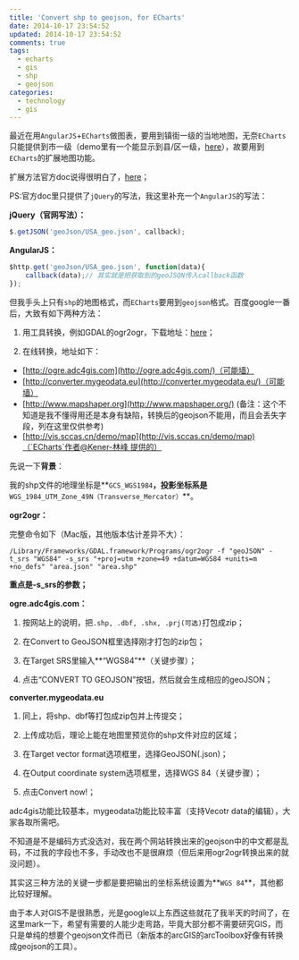 ```yaml
---
title: 'Convert shp to geojson, for ECharts'
date: 2014-10-17 23:54:52
updated: 2014-10-17 23:54:52
comments: true
tags:
  - echarts
  - gis
  - shp
  - geojson
categories:
  - technology
  - gis
---
```


最近在用`AngularJS`+`ECharts`做图表，要用到镇街一级的当地地图，无奈`ECharts`只能提供到市一级（demo里有一个能显示到县/区一级，[here](http://echarts.baidu.com/echarts2/doc/example/map20.html)），故要用到`ECharts`的扩展地图功能。

<!-- more -->

扩展方法官方doc说得很明白了，[here](http://echarts.baidu.com/doc/doc.html#附录地图扩展)；

PS:官方doc里只提供了`jQuery`的写法，我这里补充一个`AngularJS`的写法：

**jQuery（官网写法）：**

```javascript
$.getJSON('geoJson/USA_geo.json', callback);
```

**AngularJS：**

```javascript
$http.get('geoJson/USA_geo.json', function(data){
    callback(data);// 其实就是把获取到的geoJSON传入callback函数
});
```

但我手头上只有`shp`的地图格式，而`ECharts`要用到`geojson`格式。百度google一番后，大致有如下两种方法：

1. 用工具转换，例如GDAL的ogr2ogr，下载地址：[here](http://trac.osgeo.org/gdal/wiki/DownloadingGdalBinaries)；

2. 在线转换，地址如下：

+ [http://ogre.adc4gis.com](http://ogre.adc4gis.com/)（可能墙）
+ [http://converter.mygeodata.eu](http://converter.mygeodata.eu/)（可能墙）
+ [http://www.mapshaper.org](http://www.mapshaper.org/) (备注：这个不知道是我不懂得用还是本身有缺陷，转换后的geojson不能用，而且会丢失字段，列在这里仅供参考)
+ [http://vis.sccas.cn/demo/map](http://vis.sccas.cn/demo/map)（`ECharts`作者@Kener-林峰 提供的）

先说一下**背景**：

我的shp文件的地理坐标是**`GCS_WGS1984`**，投影坐标系是**`WGS_1984_UTM_Zone_49N（Transverse_Mercator）`**。

**ogr2ogr：**

完整命令如下（Mac版，其他版本估计差异不大）：

```shell
/Library/Frameworks/GDAL.framework/Programs/ogr2ogr -f "geoJSON" -t_srs "WGS84" -s_srs "+proj=utm +zone=49 +datum=WGS84 +units=m +no_defs" "area.json" "area.shp"
```

**重点是-s_srs的参数；**

**ogre.adc4gis.com：**

1. 按网站上的说明，把`.shp, .dbf, .shx, .prj(可选)`打包成zip；

2. 在Convert to GeoJSON框里选择刚才打包的zip包；

3. 在Target SRS里输入**“WGS84”**（关键步骤）；

4. 点击“CONVERT TO GEOJSON”按钮，然后就会生成相应的geoJSON；


**converter.mygeodata.eu**

1. 同上，将shp、dbf等打包成zip包并上传提交；

2. 上传成功后，理论上能在地图里预览你的shp文件对应的区域；

3. 在Target vector format选项框里，选择GeoJSON(.json)；

4. 在Output coordinate system选项框里，选择WGS 84（关键步骤）；

5. 点击Convert now!；


adc4gis功能比较基本，mygeodata功能比较丰富（支持Vecotr data的编辑），大家各取所需吧。


不知道是不是编码方式没选对，我在两个网站转换出来的geojson中的中文都是乱码，不过我的字段也不多，手动改也不是很麻烦（但后来用ogr2ogr转换出来的就没问题）。

其实这三种方法的关键一步都是要把输出的坐标系统设置为**`WGS 84`**，其他都比较好理解。

由于本人对GIS不是很熟悉，光是google以上东西这些就花了我半天的时间了，在这里mark一下，希望有需要的人能少走弯路，毕竟大部分都不需要研究GIS，而只是单纯的想要个geojson文件而已（新版本的arcGIS的arcToolbox好像有转换成geojson的工具）。
